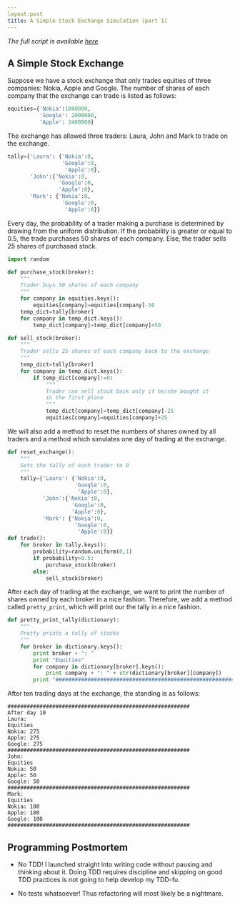 ```yaml
---
layout:post
title: A Simple Stock Exchange Simulation (part 1)
---
```

*The full script is available [here](https://github.com/Winterflower/python-finance)*

## A Simple Stock Exchange
Suppose we have a stock exchange that only trades equities
of three companies: Nokia, Apple and Google. The number
of shares of each company that the exchange can trade is listed
as follows:

```python
equities={'Nokia':1000000,
          'Google': 2000000,
          'Apple': 2400000}
```

The exchange has allowed three traders: Laura, John and Mark
to trade on the exchange.

```python
tally={'Laura': {'Nokia':0,
                 'Google':0,
                  'Apple':0},
       'John':{'Nokia':0,
                'Google':0,
                'Apple':0},
       'Mark': {'Nokia':0,
                 'Google':0,
                  'Apple':0}}
```

Every day, the probability of a trader making a purchase is determined by drawing from
the uniform distribution. If the probability is greater or equal
to 0.5, the trade purchases 50 shares of each company.
Else, the trader sells 25 shares of purchased stock.

```python
import random

def purchase_stock(broker):
    """
    Trader buys 50 shares of each company
    """
    for company in equities.keys():
        equities[company]=equities[company]-50
    temp_dict=tally[broker]
    for company in temp_dict.keys():
        temp_dict[company]=temp_dict[company]+50

def sell_stock(broker):
    """
    Trader sells 25 shares of each company back to the exchange
    """
    temp_dict=tally[broker]
    for company in temp_dict.keys():
        if temp_dict[company]!=0:
            """
            Trader can sell stock back only if he/she bought it
            in the first place
            """
            temp_dict[company]=temp_dict[company]-25
            equities[company]=equities[company]+25
```
We will also add a method to reset the numbers of shares owned
by all traders and a method which simulates one
day of trading at the exchange.

```python
def reset_exchange():
    """
    Sets the tally of each trader to 0
    """
    tally={'Laura': {'Nokia':0,
                     'Google':0,
                      'Apple':0},
           'John':{'Nokia':0,
                    'Google':0,
                    'Apple':0},
           'Mark': {'Nokia':0,
                     'Google':0,
                      'Apple':0}}
def trade():
    for broker in tally.keys():
        probability=random.uniform(0,1)
        if probability>0.5:
            purchase_stock(broker)
        else:
            sell_stock(broker)
```

After each day of trading at the exchange, we want to print
the number of shares owned by each broker in a nice fashion.
Therefore, we add a method called `pretty_print`, which will
print our the tally in a nice fashion.

```python
def pretty_print_tally(dictionary):
    """
    Pretty prints a tally of stocks
    """
    for broker in dictionary.keys():
        print broker + ": "
        print "Equities"
        for company in dictionary[broker].keys():
            print company + ": " + str(dictionary[broker][company])
        print "#########################################################"
```

After ten trading days at the exchange, the standing is as follows:

```
#########################################################
After day 10
Laura:
Equities
Nokia: 275
Apple: 275
Google: 275
#########################################################
John:
Equities
Nokia: 50
Apple: 50
Google: 50
#########################################################
Mark:
Equities
Nokia: 100
Apple: 100
Google: 100
#########################################################
```

## Programming Postmortem
* No TDD! I launched straight into writing code without pausing
and thinking about it. Doing TDD requires discipline and skipping on
good TDD practices is not going to help develop my TDD-fu.

* No tests whatsoever! Thus refactoring will most likely be a nightmare.

